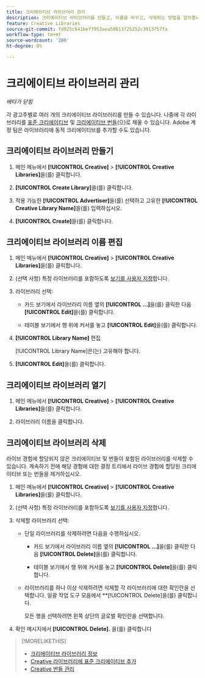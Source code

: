 ```yaml
---
title: 크리에이티브 라이브러리 관리
description: 크리에이티브 라이브러리를 만들고, 이름을 바꾸고, 삭제하는 방법을 알아봅니다.
feature: Creative Libraries
source-git-commit: fd925c641bef7953aea50813725252c3913757fa
workflow-type: tm+mt
source-wordcount: '280'
ht-degree: 0%

---
```


# 크리에이티브 라이브러리 관리

*베타가 닫힘*

각 광고주별로 여러 개의 크리에이티브 라이브러리를 만들 수 있습니다. 나중에 각 라이브러리를 [표준 크리에이티브](creative-add-standard.md) <!-- , dynamic creatives, --> 및 [크리에이티브 번들](bundle-manage.md)(으)로 채울 수 있습니다. Adobe 계정 팀은 라이브러리에 동적 크리에이티브를 추가할 수도 있습니다.

## 크리에이티브 라이브러리 만들기

1. 메인 메뉴에서 **[!UICONTROL Creative]** > **[!UICONTROL Creative Libraries]**&#x200B;을(를) 클릭합니다.

1. **[!UICONTROL Create Library]**&#x200B;을(를) 클릭합니다.

1. 적용 가능한 **[!UICONTROL Advertiser]**&#x200B;을(를) 선택하고 고유한 **[!UICONTROL Creative Library Name]**&#x200B;을(를) 입력하십시오.

1. **[!UICONTROL Create]**&#x200B;을(를) 클릭합니다.

## 크리에이티브 라이브러리 이름 편집

1. 메인 메뉴에서 **[!UICONTROL Creative]** > **[!UICONTROL Creative Libraries]**&#x200B;을(를) 클릭합니다.

1. (선택 사항) 특정 라이브러리를 포함하도록 [보기를 사용자 지정](/help/creative/introduction/customize-data-views.md)합니다.

1. 라이브러리 선택:

   * 카드 보기에서 라이브러리 이름 옆의 **[!UICONTROL ...]**&#x200B;을(를) 클릭한 다음 **[!UICONTROL Edit]**&#x200B;을(를) 클릭합니다.

   * 테이블 보기에서 행 위에 커서를 놓고 **[!UICONTROL Edit]**&#x200B;을(를) 클릭합니다.

1. **[!UICONTROL Library Name]** 편집

   [!UICONTROL Library Name]은(는) 고유해야 합니다.

1. **[!UICONTROL Edit]**&#x200B;을(를) 클릭합니다.

## 크리에이티브 라이브러리 열기

1. 메인 메뉴에서 **[!UICONTROL Creative]** > **[!UICONTROL Creative Libraries]**&#x200B;을(를) 클릭합니다.

1. 라이브러리 이름을 클릭합니다.

## 크리에이티브 라이브러리 삭제

라이브 경험에 할당되지 않은 크리에이티브 및 번들이 포함된 라이브러리를 삭제할 수 있습니다.<!-- Add an x-ref?  --> 계속하기 전에 해당 경험에 대한 결정 트리에서 라이브 경험에 할당된 크리에이티브 또는 번들을 제거하십시오<!-- add x-ref -->.

1. 메인 메뉴에서 **[!UICONTROL Creative]** > **[!UICONTROL Creative Libraries]**&#x200B;을(를) 클릭합니다.

1. (선택 사항) 특정 라이브러리를 포함하도록 [보기를 사용자 지정](/help/creative/introduction/customize-data-views.md)합니다.

1. 삭제할 라이브러리 선택:

   * 단일 라이브러리를 삭제하려면 다음을 수행하십시오.

      * 카드 보기에서 라이브러리 이름 옆의 **[!UICONTROL ...]**&#x200B;을(를) 클릭한 다음 **[!UICONTROL Delete]**&#x200B;을(를) 클릭합니다.

      * 테이블 보기에서 행 위에 커서를 놓고 **[!UICONTROL Delete]**&#x200B;을(를) 클릭합니다.

   * 라이브러리를 하나 이상 삭제하려면 삭제할 각 라이브러리에 대한 확인란을 선택합니다. 일괄 작업 도구 모음에서 **[!UICONTROL Delete]을(를) 클릭합니다.

     모든 행을 선택하려면 왼쪽 상단의 글로벌 확인란을 선택합니다.

1. 확인 메시지에서 **[!UICONTROL Delete].** <!--Verify wording -->을(를) 클릭합니다

>[!MORELIKETHIS]
>
>* [크리에이티브 라이브러리 정보](/help/creative/creative-libraries/creative-libraries-about.md)
>* [Creative 라이브러리에 표준 크리에이티브 추가](creative-add-standard.md)
>* [Creative 번들 관리](bundle-manage.md)
